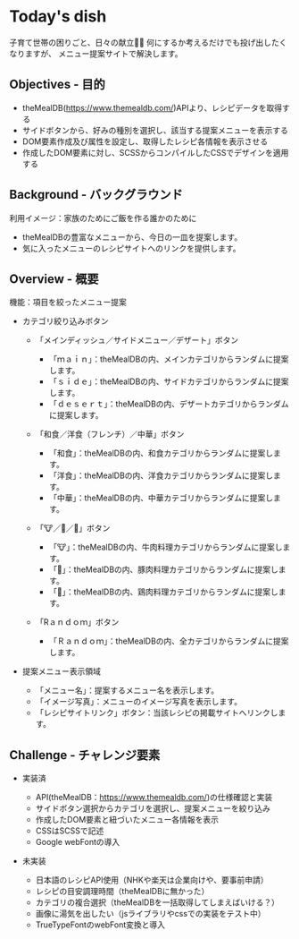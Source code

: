 # Today's dish

子育て世帯の困りごと、日々の献立🥘🙀
何にするか考えるだけでも投げ出したくなりますが、
メニュー提案サイトで解決します。

## Objectives - 目的

- theMealDB(https://www.themealdb.com/)APIより、レシピデータを取得する
- サイドボタンから、好みの種別を選択し、該当する提案メニューを表示する
- DOM要素作成及び属性を設定し、取得したレシピ各情報を表示させる
- 作成したDOM要素に対し、SCSSからコンパイルしたCSSでデザインを適用する

## Background - バックグラウンド

利用イメージ：家族のためにご飯を作る誰かのために

- theMealDBの豊富なメニューから、今日の一皿を提案します。
- 気に入ったメニューのレシピサイトへのリンクを提供します。

## Overview - 概要

機能：項目を絞ったメニュー提案

- カテゴリ絞り込みボタン

  - 「メインディッシュ／サイドメニュー／デザート」ボタン
    - 「ｍａｉｎ」：theMealDBの内、メインカテゴリからランダムに提案します。
    - 「ｓｉｄｅ」：theMealDBの内、サイドカテゴリからランダムに提案します。
    - 「ｄｅｓｅｒｔ」：theMealDBの内、デザートカテゴリからランダムに提案します。

  - 「和食／洋食（フレンチ）／中華」ボタン
    - 「和食」：theMealDBの内、和食カテゴリからランダムに提案します。
    - 「洋食」：theMealDBの内、洋食カテゴリからランダムに提案します。
    - 「中華」：theMealDBの内、中華カテゴリからランダムに提案します。

  - 「🐮／🐷／🐔」ボタン
    - 「🐮」：theMealDBの内、牛肉料理カテゴリからランダムに提案します。
    - 「🐷」：theMealDBの内、豚肉料理カテゴリからランダムに提案します。
    - 「🐔」：theMealDBの内、鶏肉料理カテゴリからランダムに提案します。

  - 「Rａｎｄｏｍ」ボタン
    - 「Ｒａｎｄｏｍ」：theMealDBの内、全カテゴリからランダムに提案します。

- 提案メニュー表示領域

  - 「メニュー名」：提案するメニュー名を表示します。
  - 「イメージ写真」：メニューのイメージ写真を表示します。
  - 「レシピサイトリンク」ボタン：当該レシピの掲載サイトへリンクします。

## Challenge - チャレンジ要素

- 実装済
  - API(theMealDB：https://www.themealdb.com/)の仕様確認と実装
  - サイドボタン選択からカテゴリを選択し、提案メニューを絞り込み
  - 作成したDOM要素と紐づいたメニュー各情報を表示
  - CSSはSCSSで記述
  - Google webFontの導入

- 未実装
  - 日本語のレシピAPI使用（NHKや楽天は企業向けや、要事前申請）
  - レシピの目安調理時間（theMealDBに無かった）
  - カテゴリの複合選択（theMealDBを一括取得してしまえばいける？）
  - 画像に湯気を出したい（jsライブラリやcssでの実装をテスト中）
  - TrueTypeFontのwebFont変換と導入